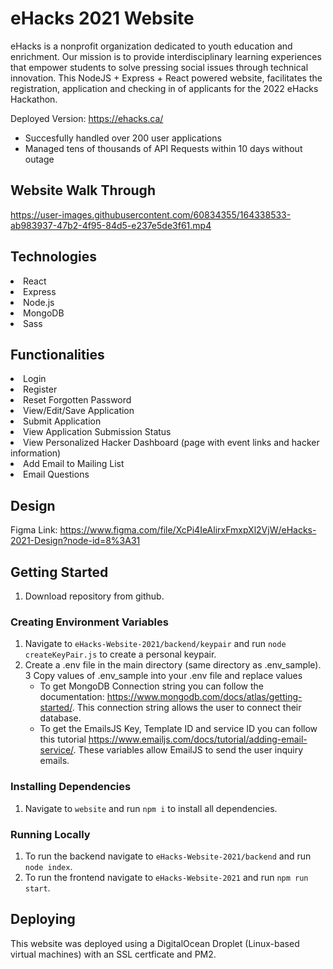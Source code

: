 # eHacks 2021 Website

eHacks is a nonprofit organization dedicated to youth education and enrichment. Our mission is to provide interdisciplinary learning experiences that empower students to solve pressing social issues through technical innovation. This NodeJS + Express + React powered website, facilitates the registration, application and checking in of applicants for the 2022 eHacks Hackathon.

Deployed Version: https://ehacks.ca/

* Succesfully handled over 200 user applications
* Managed tens of thousands of API Requests within 10 days without outage


## Website Walk Through

https://user-images.githubusercontent.com/60834355/164338533-ab983937-47b2-4f95-84d5-e237e5de3f61.mp4

## Technologies
<li>React</li>
<li>Express</li>
<li>Node.js</li>
<li>MongoDB</li>
<li>Sass</li>

## Functionalities
<li>Login</li>
<li>Register</li>
<li>Reset Forgotten Password</li>
<li>View/Edit/Save Application</li>
<li>Submit Application</li>
<li>View Application Submission Status</li>
<li>View Personalized Hacker Dashboard (page with event links and hacker information)</li>
<li>Add Email to Mailing List</li>
<li>Email Questions</li>

## Design

Figma Link: https://www.figma.com/file/XcPi4IeAlirxFmxpXl2VjW/eHacks-2021-Design?node-id=8%3A31

## Getting Started

1. Download repository from github.

### Creating Environment Variables
1. Navigate to `eHacks-Website-2021/backend/keypair` and run `node createKeyPair.js` to create a personal keypair.
2. Create a .env file in the main directory (same directory as .env_sample).
3 Copy values of .env_sample into your .env file and replace values
    *  To get MongoDB Connection string you can follow the documentation: https://www.mongodb.com/docs/atlas/getting-started/. This connection string allows the user to connect their database.
    *  To get the EmailsJS Key, Template ID and service ID you can follow this tutorial https://www.emailjs.com/docs/tutorial/adding-email-service/. These variables allow EmailJS to send the user inquiry emails.

### Installing Dependencies 
1. Navigate to `website` and run `npm i` to install all dependencies.

### Running Locally
1. To run the backend navigate to `eHacks-Website-2021/backend` and run `node index`.
2. To run the frontend navigate to `eHacks-Website-2021` and run `npm run start`.

## Deploying 
This website was deployed using a DigitalOcean Droplet (Linux-based virtual machines) with an SSL certficate and PM2.

